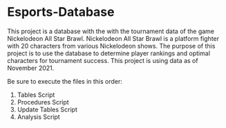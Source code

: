 # Esports-Database

This project is a database with the with the tournament data of the game Nickelodeon All Star Brawl. 
Nickelodeon All Star Brawl is a platform fighter with 20 characters from various Nickelodeon shows.
The purpose of this project is to use the database to determine player rankings and optimal characters for tournament success.
This project is using data as of November 2021.

Be sure to execute the files in this order:
1. Tables Script
2. Procedures Script
3. Update Tables Script
4. Analysis Script
